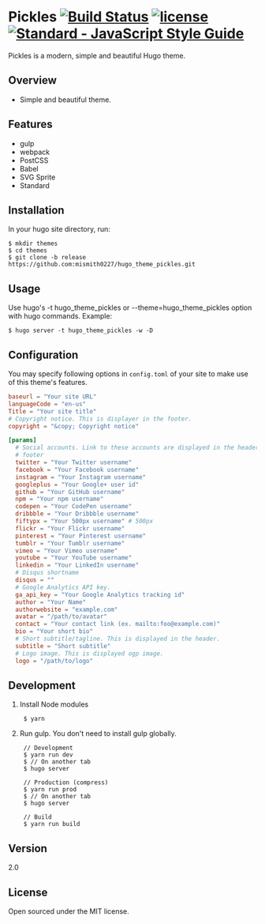 # Pickles [![Build Status](https://travis-ci.org/mismith0227/hugo_theme_pickles.svg?branch=master)](https://travis-ci.org/mismith0227/hugo_theme_pickles) [![license](https://img.shields.io/github/license/mashape/apistatus.svg)](https://github.com/mismith0227/hugo_theme_pickles/blob/master/license.md) [![Standard - JavaScript Style Guide](https://cdn.rawgit.com/feross/standard/master/badge.svg)](https://github.com/feross/standard)

Pickles is a modern, simple and beautiful Hugo theme.

## Overview

* Simple and beautiful theme.

## Features

* gulp
* webpack
* PostCSS
* Babel
* SVG Sprite
* Standard

## Installation

In your hugo site directory, run:

```shell
$ mkdir themes
$ cd themes
$ git clone -b release https://github.com:mismith0227/hugo_theme_pickles.git
```

## Usage

Use hugo's -t hugo_theme_pickles or --theme=hugo_theme_pickles option with hugo commands. Example:

```shell
$ hugo server -t hugo_theme_pickles -w -D
```

## Configuration

You may specify following options in `config.toml` of your site to make use of
this theme's features.

```toml
baseurl = "Your site URL"
languageCode = "en-us"
Title = "Your site title"
# Copyright notice. This is displayer in the footer.
copyright = "&copy; Copyright notice"

[params]
  # Social accounts. Link to these accounts are displayed in the header and
  # footer
  twitter = "Your Twitter username"
  facebook = "Your Facebook username"
  instagram = "Your Instagram username"
  googleplus = "Your Google+ user id"
  github = "Your GitHub username"
  npm = "Your npm username"
  codepen = "Your CodePen username"
  dribbble = "Your Dribbble username"
  fiftypx = "Your 500px username" # 500px
  flickr = "Your Flickr username"
  pinterest = "Your Pinterest username"
  tumblr = "Your Tumblr username"
  vimeo = "Your Vimeo username"
  youtube = "Your YouTube username"
  linkedin = "Your LinkedIn username"
  # Disqus shortname
  disqus = ""
  # Google Analytics API key.
  ga_api_key = "Your Google Analytics tracking id"
  author = "Your Name"
  authorwebsite = "example.com"
  avatar = "/path/to/avatar"
  contact = "Your contact link (ex. mailto:foo@example.com)"
  bio = "Your short bio"
  # Short subtitle/tagline. This is displayed in the header.
  subtitle = "Short subtitle"
  # Logo image. This is displayed ogp image.
  logo = "/path/to/logo"
```

## Development

1. Install Node modules

        $ yarn

1. Run gulp. You don't need to install gulp globally.

        // Development
        $ yarn run dev
        $ // On another tab
        $ hugo server

        // Production (compress)
        $ yarn run prod
        $ // On another tab
        $ hugo server

        // Build
        $ yarn run build

## Version

2.0

## License

Open sourced under the MIT license.
